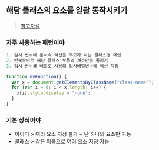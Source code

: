 ## 해당 클래스의 요소를 일괄 동작시키기
> [참고자료](https://we-always-fight-with-code.tistory.com/19)
### 자주 사용하는 패턴이야
```js
1. 임시 변수에 문서속 액션을 주고자 하는 클래스명 대입
2. 반복문으로 해당 클래스 부품의 개수만큼 돌리기
3. 임시 변수를 배열로 사용해 임시배열변수에 액션 지정

function myFunction() { 
  var x = document.getElementsByClassName("class-name"); 
  for (var i = 0; i < x.length; i++) { 
    x[i].style.display = "none"; 
  } 
}​
```
### 기본 상식이야 
- 아이디 >  여러 요소 지정 불가 + 단 하나의 요소만 가능
- 클래스 > 같은 이름으로 여러 요소 지정 가능
